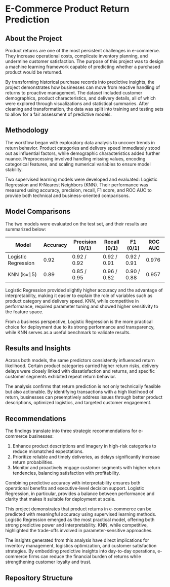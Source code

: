 # E-Commerce Product Return Prediction

## About the Project
Product returns are one of the most persistent challenges in e-commerce. They increase operational costs, complicate inventory planning, and undermine customer satisfaction. The purpose of this project was to design a machine learning framework capable of predicting whether a purchased product would be returned.  

By transforming historical purchase records into predictive insights, the project demonstrates how businesses can move from reactive handling of returns to proactive management. The dataset included customer demographics, product characteristics, and delivery details, all of which were explored through visualizations and statistical summaries. After cleaning and transformation, the data was split into training and testing sets to allow for a fair assessment of predictive models.  

## Methodology
The workflow began with exploratory data analysis to uncover trends in return behavior. Product categories and delivery speed immediately stood out as influential factors, while demographic characteristics added further nuance. Preprocessing involved handling missing values, encoding categorical features, and scaling numerical variables to ensure model stability.  

Two supervised learning models were developed and evaluated: Logistic Regression and K-Nearest Neighbors (KNN). Their performance was measured using accuracy, precision, recall, F1 score, and ROC AUC to provide both technical and business-oriented comparisons.  

## Model Comparisons
The two models were evaluated on the test set, and their results are summarized below:  

| Model               | Accuracy | Precision (0/1) | Recall (0/1) | F1 (0/1) | ROC AUC |
|----------------------|----------|-----------------|--------------|----------|---------|
| Logistic Regression | 0.92     | 0.92 / 0.92     | 0.92 / 0.91  | 0.92 / 0.91 | 0.976 |
| KNN (k=15)          | 0.89     | 0.85 / 0.95     | 0.96 / 0.82  | 0.90 / 0.88 | 0.957 |

Logistic Regression provided slightly higher accuracy and the advantage of interpretability, making it easier to explain the role of variables such as product category and delivery speed. KNN, while competitive in performance, required parameter tuning and showed higher sensitivity to the feature space.  

From a business perspective, Logistic Regression is the more practical choice for deployment due to its strong performance and transparency, while KNN serves as a useful benchmark to validate results.  

## Results and Insights
Across both models, the same predictors consistently influenced return likelihood. Certain product categories carried higher return risks, delivery delays were closely linked with dissatisfaction and returns, and specific customer segments exhibited repeat return behavior.  

The analysis confirms that return prediction is not only technically feasible but also actionable. By identifying transactions with a high likelihood of return, businesses can preemptively address issues through better product descriptions, optimized logistics, and targeted customer engagement.  

## Recommendations
The findings translate into three strategic recommendations for e-commerce businesses:  

1. Enhance product descriptions and imagery in high-risk categories to reduce mismatched expectations.  
2. Prioritize reliable and timely deliveries, as delays significantly increase return probabilities.  
3. Monitor and proactively engage customer segments with higher return tendencies, balancing satisfaction with profitability.  

Combining predictive accuracy with interpretability ensures both operational benefits and executive-level decision support. Logistic Regression, in particular, provides a balance between performance and clarity that makes it suitable for deployment at scale.  

This project demonstrates that product returns in e-commerce can be predicted with meaningful accuracy using supervised learning methods. Logistic Regression emerged as the most practical model, offering both strong predictive power and interpretability. KNN, while competitive, highlighted the trade-offs involved in parameter-sensitive approaches.  

The insights generated from this analysis have direct implications for inventory management, logistics optimization, and customer satisfaction strategies. By embedding predictive insights into day-to-day operations, e-commerce firms can reduce the financial burden of returns while strengthening customer loyalty and trust.  

## Repository Structure

